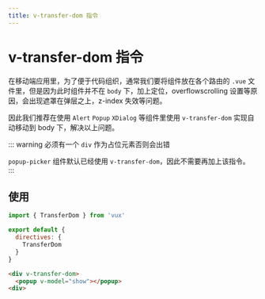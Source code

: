 ```yaml
---
title: v-transfer-dom 指令
---
```


# v-transfer-dom 指令

在移动端应用里，为了便于代码组织，通常我们要将组件放在各个路由的 `.vue` 文件里，但是因为此时组件并不在 `body` 下，加上定位，overflowscrolling 设置等原因，会出现遮罩在弹层之上，z-index 失效等问题。

因此我们推荐在使用 `Alert` `Popup` `XDialog` 等组件里使用 `v-transfer-dom` 实现自动移动到 body 下，解决以上问题。

::: warning
必须有一个 `div` 作为占位元素否则会出错

`popup-picker` 组件默认已经使用 `v-transfer-dom`，因此不需要再加上该指令。
:::


## 使用

``` js
import { TransferDom } from 'vux'

export default {
  directives: {
    TransferDom
  }
}
```

``` html
<div v-transfer-dom>
  <popup v-model="show"></popup>
<div>
```
